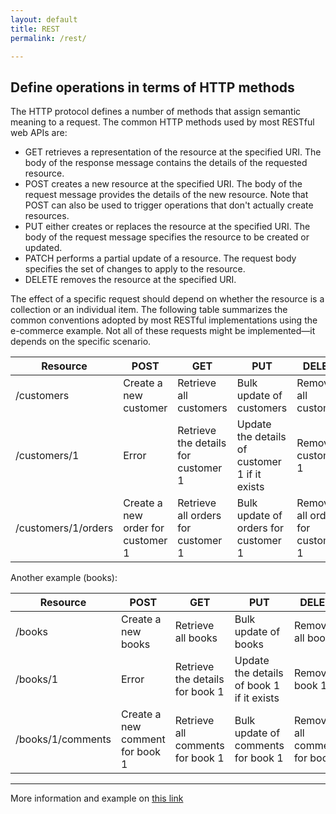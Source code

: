 ```yaml
---
layout: default
title: REST
permalink: /rest/

---
```


## Define operations in terms of HTTP methods

The HTTP protocol defines a number of methods that assign semantic meaning to a request. The common HTTP methods used by most RESTful web APIs are:

- GET retrieves a representation of the resource at the specified URI. The body of the response message contains the details of the requested resource.
- POST creates a new resource at the specified URI. The body of the request message provides the details of the new resource. Note that POST can also be used to trigger operations that don't actually create resources.
- PUT either creates or replaces the resource at the specified URI. The body of the request message specifies the resource to be created or updated.
- PATCH performs a partial update of a resource. The request body specifies the set of changes to apply to the resource.
- DELETE removes the resource at the specified URI.

The effect of a specific request should depend on whether the resource is a collection or an individual item. The following table summarizes the common conventions adopted by most RESTful implementations using the e-commerce example. Not all of these requests might be implemented—it depends on the specific scenario.

| Resource            | POST                              | GET                                 | PUT                                           | DELETE                           |
| ------------------- | --------------------------------- | ----------------------------------- | --------------------------------------------- | -------------------------------- |
| /customers          | Create a new customer             | Retrieve all customers              | Bulk update of customers                      | Remove all customers             |
| /customers/1        | Error                             | Retrieve the details for customer 1 | Update the details of customer 1 if it exists | Remove customer 1                |
| /customers/1/orders | Create a new order for customer 1 | Retrieve all orders for customer 1  | Bulk update of orders for customer 1          | Remove all orders for customer 1 |

Another example (books):

| Resource          | POST                            | GET                              | PUT                                       | DELETE                         |
| ----------------- | ------------------------------- | -------------------------------- | ----------------------------------------- | ------------------------------ |
| /books            | Create a new books              | Retrieve all books               | Bulk update of books                      | Remove all books               |
| /books/1          | Error                           | Retrieve the details for book 1  | Update the details of book 1 if it exists | Remove book 1                  |
| /books/1/comments | Create a new comment for book 1 | Retrieve all comments for book 1 | Bulk update of comments for book 1        | Remove all comments for book 1 |

---

More information and example on [this link](https://docs.microsoft.com/en-gb/azure/architecture/best-practices/api-design)

